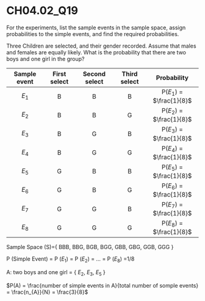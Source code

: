 
# CH04.02_Q19 #

For the experiments, list the sample events in the sample space, assign probabilities to the simple events, and find the required probabilities.

Three Children are selected, and their gender recorded. Assume that males and females are equally likely. What is the probability that there are two boys and one girl in the group?

| Sample event | First select | Second select | Third select | Probability |
|:------------:|:------------:|:-------------:|:------------:|:-----------:|
| $E_{1}$      | B	          | B             | B            | P($E_{1}$) = $\frac{1}{8}$ |
| $E_{2}$      | B	          | B             |	G            | P($E_{2}$) = $\frac{1}{8}$ |
| $E_{3}$      | B            | G             | B            | P($E_{3}$) = $\frac{1}{8}$ |
| $E_{4}$      | B            | G             |	G            | P($E_{4}$) = $\frac{1}{8}$ |
| $E_{5}$      | G            |	B             |	B            | P($E_{5}$) = $\frac{1}{8}$ |
| $E_{6}$      | G            |	B             |	G            | P($E_{6}$) = $\frac{1}{8}$ |
| $E_{7}$      | G            | G             | B            | P($E_{7}$) = $\frac{1}{8}$ |
| $E_{8}$      | G            | G             | G            | P($E_{8}$) = $\frac{1}{8}$ |

Sample Space (S)={ BBB, BBG, BGB, BGG, GBB, GBG, GGB, GGG }					
					
P (Simple Event) = P ($E_{1}$) = P ($E_{2}$) = … = P ($E_{8}$) =1/8					
					
A: two boys and one girl = { $E_{2}$, $E_{3}$, $E_{5}$ }

$P(A) = \frac{number of simple events in A}{total number of somple events} = \frac{n_{A}}{N} = \frac{3}{8}$


